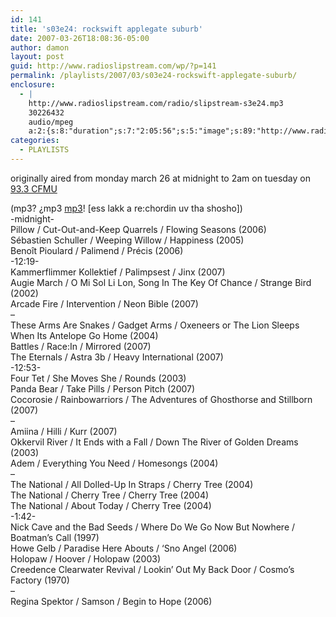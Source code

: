 ```yaml
---
id: 141
title: 's03e24: rockswift applegate suburb'
date: 2007-03-26T18:08:36-05:00
author: damon
layout: post
guid: http://www.radioslipstream.com/wp/?p=141
permalink: /playlists/2007/03/s03e24-rockswift-applegate-suburb/
enclosure:
  - |
    http://www.radioslipstream.com/radio/slipstream-s3e24.mp3
    30226432
    audio/mpeg
    a:2:{s:8:"duration";s:7:"2:05:56";s:5:"image";s:89:"http://www.radioslipstream.com/wp/wp-content/plugins/podpress//images/vpreview_center.png";}
categories:
  - PLAYLISTS
---
```

<p class="note_content clearfix">
  originally aired from monday march 26 at midnight to 2am on tuesday on <a href="http://cfmu.mcmaster.ca" target="_blank" title="http://cfmu.mcmaster.ca">93.3 CFMU</a>
</p>

(mp3? ¿mp3 <a href="/radio/slipstream-s3e24.mp3" target="_blank" title="/radio/slipstream-s3e24.mp3">mp3</a>! [ess lakk a re:chordin uv tha shosho])  
-midnight-  
Pillow / Cut-Out-and-Keep Quarrels / Flowing Seasons (2006)  
Sébastien Schuller / Weeping Willow / Happiness (2005)  
Benoît Pioulard / Palimend / Précis (2006)  
-12:19-  
Kammerflimmer Kollektief / Palimpsest / Jinx (2007)  
Augie March / O Mi Sol Li Lon, Song In The Key Of Chance / Strange Bird (2002)  
Arcade Fire / Intervention / Neon Bible (2007)  
–  
These Arms Are Snakes / Gadget Arms / Oxeneers or The Lion Sleeps When Its Antelope Go Home (2004)  
Battles / Race:In / Mirrored (2007)  
The Eternals / Astra 3b / Heavy International (2007)  
-12:53-  
Four Tet / She Moves She / Rounds (2003)  
Panda Bear / Take Pills / Person Pitch (2007)  
Cocorosie / Rainbowarriors / The Adventures of Ghosthorse and Stillborn (2007)  
–  
Amiina / Hilli / Kurr (2007)  
Okkervil River / It Ends with a Fall / Down The River of Golden Dreams (2003)  
Adem / Everything You Need / Homesongs (2004)  
–  
The National / All Dolled-Up In Straps / Cherry Tree (2004)  
The National / Cherry Tree / Cherry Tree (2004)  
The National / About Today / Cherry Tree (2004)  
-1:42-  
Nick Cave and the Bad Seeds / Where Do We Go Now But Nowhere / Boatman’s Call (1997)  
Howe Gelb / Paradise Here Abouts / ‘Sno Angel (2006)  
Holopaw / Hoover / Holopaw (2003)  
Creedence Clearwater Revival / Lookin’ Out My Back Door / Cosmo’s Factory (1970)  
–  
Regina Spektor / Samson / Begin to Hope (2006)